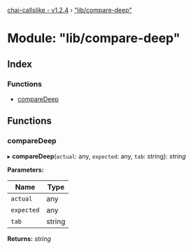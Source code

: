 [chai-callslike - v1.2.4](../README.md) › ["lib/compare-deep"](_lib_compare_deep_.md)

# Module: "lib/compare-deep"

## Index

### Functions

* [compareDeep](_lib_compare_deep_.md#comparedeep)

## Functions

###  compareDeep

▸ **compareDeep**(`actual`: any, `expected`: any, `tab`: string): *string*

**Parameters:**

Name | Type |
------ | ------ |
`actual` | any |
`expected` | any |
`tab` | string |

**Returns:** *string*
